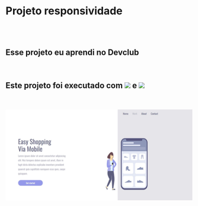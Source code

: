 <h1>Projeto responsividade</h1>
<br>
<br>
<h2>Esse projeto eu aprendi no Devclub</h2>
<br>
<h2>Este projeto foi executado com <img src="https://img.shields.io/badge/HTML5-E34F26?style=for-the-badge&logo=html5&logoColor=white"/> e <img src="https://img.shields.io/badge/CSS3-1572B6?style=for-the-badge&logo=css3&logoColor=white"/></h2>
<br>
<br>
<img src="https://github.com/Djvr33/Projeto-responsividade/blob/main/Captura%20tela%20inteira.jpeg?raw=true"/>
<br>


